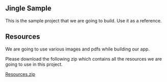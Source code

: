 ## Jingle Sample
This is the sample project that we are going to build. Use it as a reference.

## Resources
We are going to use various images and pdfs while building our app.

Please download the following zip which contains all the resources we are going to use in this project.

[Resources.zip](https://drive.google.com/open?id=0B5Vl4LqDlw4faVJza0ZUeTdMbFU)